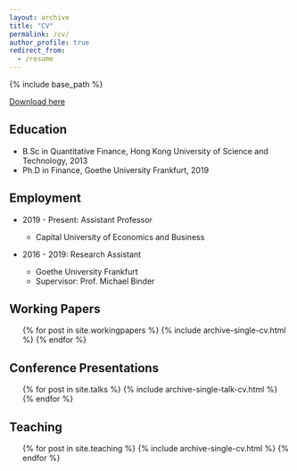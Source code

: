 ```yaml
---
layout: archive
title: "CV"
permalink: /cv/
author_profile: true
redirect_from:
  - /resume
---
```


{% include base_path %}

[Download here](https://1drv.ms/b/s!ApUXGePxR6946XtKcTSV6kwpLIxp?e=6yd4pP)

## Education
* B.Sc in Quantitative Finance, Hong Kong University of Science and Technology, 2013
* Ph.D in Finance, Goethe University Frankfurt, 2019

## Employment
* 2019 - Present: Assistant Professor
  * Capital University of Economics and Business

* 2016 - 2019: Research Assistant
  * Goethe University Frankfurt
  * Supervisor: Prof. Michael Binder

## Working Papers
  <ul>{% for post in site.workingpapers %}
    {% include archive-single-cv.html %}
  {% endfor %}</ul>
  
## Conference Presentations
  <ul>{% for post in site.talks %}
    {% include archive-single-talk-cv.html %}
  {% endfor %}</ul>
  
## Teaching
  <ul>{% for post in site.teaching %}
    {% include archive-single-cv.html %}
  {% endfor %}</ul>
  
